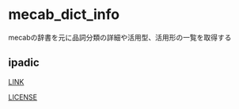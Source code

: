 # mecab_dict_info
mecabの辞書を元に品詞分類の詳細や活用型、活用形の一覧を取得する

## ipadic
[LINK](https://github.com/taku910/mecab/tree/master/mecab-ipadic)

[LICENSE](https://github.com/taku910/mecab/blob/master/mecab-ipadic/COPYING)
